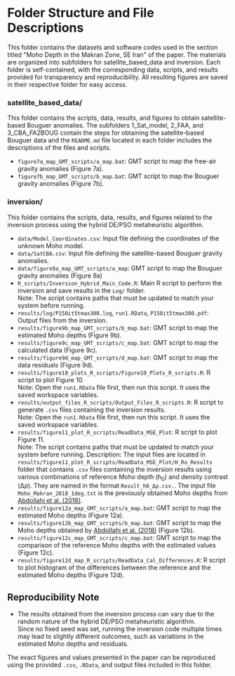 # Folder Structure and File Descriptions

This folder contains the datasets and software codes used in the section titled "Moho Depth in the Makran Zone, SE Iran" of the paper. 
The materials are organized into subfolders for satellite_based_data and inversion. 
Each folder is self-contained, with the corresponding data, scripts, and results provided for transparency and reproducibility.
All resulting figures are saved in their respective folder for easy access.

### satellite_based_data/  
This folder contains the scripts, data, results, and figures to obtain satellite-based Bouguer anomalies.
The subfolders 1_Sat_model, 2_FAA, and 3_CBA_FA2BOUG contain the steps for obtaining the satellite-based Bouguer data and the `README.md` file located in each 
folder includes the descriptions of the files and scripts.

- `figure7a_map_GMT_scripts/a_map.bat`: GMT script to map the free-air gravity anomalies (Figure 7a).  
- `figure7b_map_GMT_scripts/b_map.bat`: GMT script to map the Bouguer gravity anomalies (Figure 7b).  

### inversion/  
This folder contains the scripts, data, results, and figures related to the inversion process using the hybrid DE/PSO metaheuristic algorithm.

- `data/Model_Coordinates.csv`: Input file defining the coordinates of the unknown Moho model.  
- `data/SatCBA.csv`: Input file defining the satellite-based Bouguer gravity anomalies.
- `data/figure9a_map_GMT_scripts/a_map`: GMT script to map the Bouguer gravity anomalies (Figure 9a) 
- `R_scripts/Inversion_Hybrid_Main_Code.R`: Main R script to perform the inversion and save results in the `Log/` folder.  
Note: The script contains paths that must be updated to match your system before running.  
- `results/log/P150it5tmax300.log`, `run1.RData`, `P150it5tmax300.pdf`: Output files from the inversion.
- `results/figure9b_map_GMT_scripts/b_map.bat`: GMT script to map the estimated Moho depths (Figure 9b).  
- `results/figure9c_map_GMT_scripts/c_map.bat`: GMT script to map the calculated data (Figure 9c).  
- `results/figure9d_map_GMT_scripts/d_map.bat`: GMT script to map the data residuals (Figure 9d).  
- `results/figure10_plots_R_scripts/Figure10_Plots_R_scripts.R`: R script to plot Figure 10.  
Note: Open the `run1.RData` file first, then run this script. It uses the saved workspace variables.  
- `results/output_files_R_scripts/Output_Files_R_scripts.R`: R script to generate `.csv` files containing the inversion results.  
Note: Open the `run1.RData` file first, then run this script. It uses the saved workspace variables.
- `results/figure11_plot_R_scripts/ReadData_MSE_Plot`: R script to plot Figure 11.  
Note: The script contains paths that must be updated to match your system before running.
Description: The input files are located in `results/figure11_plot_R_scripts/ReadData_MSE_Plot/H_Ro_Results` folder that contains
`.csv` files containing the inversion results using various combinations of reference Moho depth (h<sub>0</sub>) and density contrast (Δρ).
They are named in the format `Result_h0_Δρ.csv.`.
The input file `Moho_Makran_2018_1deg.txt` is the previously obtained Moho depths from [Abdollahi et al. (2018)](https://doi.org/10.1016/j.tecto.2018.10.005). 
- `results/figure12a_map_GMT_scripts/a_map.bat`: GMT script to map the estimated Moho depths (Figure 12a).
- `results/figure12b_map_GMT_scripts/b_map.bat`: GMT script to map the Moho depths obtained by [Abdollahi et al. (2018)](https://doi.org/10.1016/j.tecto.2018.10.005)  (Figure 12b).
- `results/figure12c_map_GMT_scripts/c_map.bat`: GMT script to map the comparison of the reference Moho depths with the estimated values (Figure 12c).
- `results/figure12d_map_R_scripts/ReadData_Cal_Differences.R`: R script to plot histogram of the differences between the reference and the estimated Moho depths
   (Figure 12d).
  
 ## Reproducibility Note  

- The results obtained from the inversion process can vary due to the random nature of the hybrid DE/PSO metaheuristic algorithm.  
Since no fixed seed was set, running the inversion code multiple times may lead to slightly different outcomes, such as variations in the estimated Moho depths
and residuals.

The exact figures and values presented in the paper can be reproduced using the provided `.csv`, `.RData`, and output files included in this folder.
